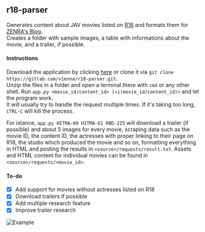 ## r18-parser

Generates content about JAV movies listed on [R18](https://www.r18.com/) and formats them for [ZENRA's Blog](https://www.zenra.net/blog).  
Creates a folder with sample images, a table with informations about the movie, and a trailer, if possible.  


#### Instructions

Download the application by clicking [here](https://gitlab.com/v1enna/r18-parser/-/archive/master/r18-parser-master.zip) or clone it via `git clone https://gitlab.com/v1enna/r18-parser.git`.  
Unzip the files in a folder and open a terminal there with `cmd` or any other shell. Run `app.py <movie_id/content_id> [<i(movie_id/content_id)>` and let the program work.  
It will usually try to handle the request multiple times. If it's taking too long, `CTRL-C` will kill the process.

For istance, `app.py HITMA-60 HITMA-61 RBD-225` will download a trailer (if possible) and about 5 images for every movie, scraping data such as the movie ID, the content ID, the actresses with proper linking to their page on R18, the studio which produced the movie and so on, formatting everything in HTML and posting the results in `<source>/requests/result.txt`. Assets and HTML content for individual movies can be found in `<source>/requests/<movie_id>`.


#### To-do

- [X] Add support for movies without actresses listed on R18
- [X] Download trailers if possible
- [X] Add multiple research feature
- [X] Improve trailer research

![Example](https://i.gyazo.com/562d0cda85900899f15bd9e1078d046e.png)
